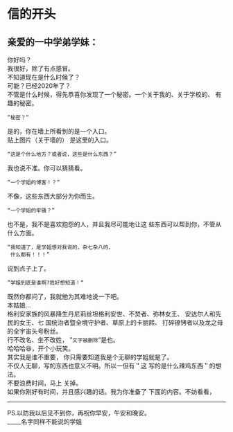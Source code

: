 # 信的开头
## 亲爱的一中学弟学妹：
  你好吗？  
  我很好，除了有点感冒。  
  不知道现在是什么时候了？  
  可能？已经2020年了？  
  不管是什么时候，得先恭喜你发现了一个秘密。一个关于我的、关于学校的、
有趣的秘密。

    “秘密？“  
是的，你在墙上所看到的是一个入口。  
贴上图片（关于墙的）  是这里的入口。

    “这是个什么地方？或者说，这些是什么东西？”
  我也说不准。你可以猜猜看。
    
    “一个学姐的博客！？“  
不像，这些东西大部分为你而生。  
    
    “一个学姐的牢骚？”  
也不是，我不是喜欢抱怨的人，并且我尽可能地让这
些东西可以帮到你，不管从什么方面。  
    
    “我知道了，是学姐想对我说的，杂七杂八的，
     什么都有！！！”  
说到点子上了。  

    ”学姐到底是谁啊?我好想知道！“
  既然你都问了，我就勉为其难地说一下吧。  
  本姑娘…  
格利安家族的风暴降生丹尼莉丝坦格利安世、不焚者、弥林女王、
安达尔人和先民的女王、七
国统治者暨全境守护者、草原上的卡丽熙、
打碎镣铐者以及龙之母的全宇宙头号粉丝。  
  行不改名、坐不改姓， 
”`文字被删除`“是也。  
哈哈哈:laughing:，开个小玩笑。  
  其实我是谁不重要，
你只需要知道我是个无聊的学姐就是了。  
不仅人无聊，写的东西也意义不明。所以一但有＂这
写的是什么辣鸡东西＂的想法。  
不要浪费时间，马上
关掉。  
  如果你刚好有时间，并且感兴趣的话。我为你准备了
下面的内容。不妨看看，
***
PS.以防我以后见不到你，再祝你早安，午安和晚安。  
_____名字同样不能说的学姐
